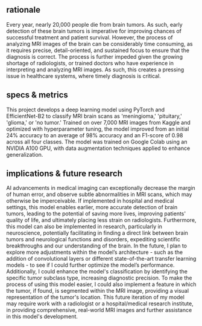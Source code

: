 ## rationale
Every year, nearly 20,000 people die from brain tumors. As such, early detection of these brain tumors is imperative for improving chances of successful treatment and patient survival. However, the process of analyzing MRI images of the brain can be considerably time consuming, as it requires precise, detail-oriented, and sustained focus to ensure that the diagnosis is correct. The process is further impeded given the growing shortage of radiologists, or trained doctors who have experience in interpreting and analyzing MRI images. As such, this creates a pressing issue in healthcare systems, where timely diagnosis is critical.

## specs & metrics
This project develops a deep learning model using PyTorch and EfficientNet-B2 to classify MRI brain scans as 'meningioma,' 'pituitary,' 'glioma,' or 'no tumor.' Trained on over 7,000 MRI images from Kaggle and optimized with hyperparameter tuning, the model improved from an initial 24% accuracy to an average of 98% accuracy and an F1-score of 0.98 across all four classes. The model was trained on Google Colab using an NVIDIA A100 GPU, with data augmentation techniques applied to enhance generalization.

## implications & future research
AI advancements in medical imaging can exceptionally decrease the margin of human error, and observe subtle abnormalities in MRI scans, which may otherwise be imperceivable. If implemented in hospital and medical settings, this model enables earlier, more accurate detection of brain tumors, leading to the potential of saving more lives, improving patients' quality of life, and ultimately placing less strain on radiologists. Furthermore, this model can also be implemented in research, particularly in neuroscience, potentially facilitating in finding a direct link between brain tumors and neurological functions and disorders, expediting scientific breakthroughs and our understanding of the brain. In the future, I plan to explore more adjustments within the model’s architecture - such as the addition of convolutional layers or different state-of-the-art transfer learning models - to see if I could further optimize the model’s performance. Additionally, I could enhance the model's classification by identifying the specific tumor subclass type, increasing diagnostic precision. To make the process of using this model easier, I could also implement a feature in which the tumor, if found, is segmented within the MRI image, providing a visual representation of the tumor's location. This future iteration of my model may require work with a radiologist or a hospital/medical research institute, in providing comprehensive, real-world MRI images and further assistance in this model's development.
